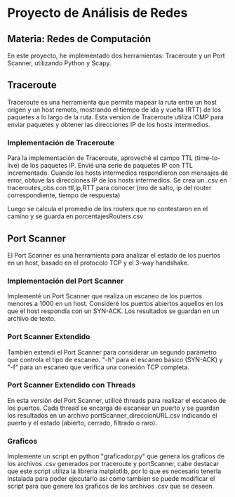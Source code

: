 # Proyecto de Análisis de Redes

## Materia: Redes de Computación
En este proyecto, he implementado dos herramientas: Traceroute y un Port Scanner, utilizando Python y Scapy.

## Traceroute

Traceroute es una herramienta que permite mapear la ruta entre un host origen y un host remoto, mostrando el tiempo de ida y vuelta (RTT) de los paquetes a lo largo de la ruta.
Esta version de Traceroute utiliza ICMP para enviar paquetes y obtener las direcciones IP de los hosts intermedios.

### Implementación de Traceroute

Para la implementación de Traceroute, aproveché el campo TTL (time-to-live) de los paquetes IP. Envié una serie de paquetes IP con TTL incrementado. Cuando los hosts intermedios respondieron con mensajes de error, obtuve las direcciones IP de los hosts intermedios.
Se crea un .csv en traceroutes_obs con ttl,ip,RTT para conocer (nro de salto, ip del router correspondiente, tiempo de respuesta)

Luego se calcula el promedio de los routers que no contestaron en el camino y se guarda en porcentajesRouters.csv


## Port Scanner

El Port Scanner es una herramienta para analizar el estado de los puertos en un host, basado en el protocolo TCP y el 3-way handshake.

### Implementación del Port Scanner

Implementé un Port Scanner que realiza un escaneo de los puertos menores a 1000 en un host. Consideré los puertos abiertos aquellos en los que el host respondía con un SYN-ACK. Los resultados se guardan en un archivo de texto.

### Port Scanner Extendido

También extendí el Port Scanner para considerar un segundo parámetro que controla el tipo de escaneo. "-h" para el escaneo básico (SYN-ACK) y "-f" para un escaneo que verifica una conexión TCP completa.

### Port Scanner Extendido con Threads

En esta versión del Port Scanner, utilicé threads para realizar el escaneo de los puertos. Cada thread se encarga de escanear un puerto y se guardan los resultados en un archivo portScanner_direccionURL.csv indicando el puerto y el estado (abierto, cerrado, filtrado o raro).


### Graficos

Implemente un script en python "graficador.py" que genera los graficos de los archivos .csv generados por traceroute y portScanner, cabe destacar que este script utiliza la libreria matplotlib, por lo que es necesario tenerla instalada para poder ejecutarlo asi como tambien se puede modificar el script para que genere los graficos de los archivos .csv que se deseen.

